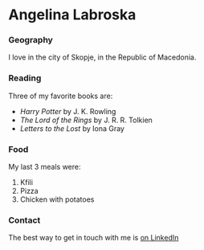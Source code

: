 # Angelina Labroska

### Geography

I love in the city of Skopje, in the Republic of Macedonia.

### Reading

Three of my favorite books are:

- *Harry Potter* by J. K. Rowling
- *The Lord of the Rings* by J. R. R. Tolkien
- *Letters to the Lost* by Iona Gray

### Food

My last 3 meals were:

1. Kfili
2. Pizza
3. Chicken with potatoes

### Contact

The best way to get in touch with me is [on LinkedIn](https://www.linkedin.com/in/angelina-labroska-b7579a181/)

